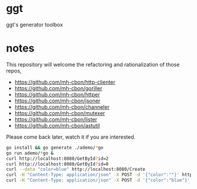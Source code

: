# ggt
ggt's generator toolbox

# notes

This repository will welcome the refactoring and rationalization of those repos,

- https://github.com/mh-cbon/http-clienter
- https://github.com/mh-cbon/goriller
- https://github.com/mh-cbon/httper
- https://github.com/mh-cbon/jsoner
- https://github.com/mh-cbon/channeler
- https://github.com/mh-cbon/mutexer
- https://github.com/mh-cbon/lister
- https://github.com/mh-cbon/astutil

Please come back later, watch it if you are interested.

```sh
go install && go generate ./ademo/*go
go run ademo/*go &
curl http://localhost:8080/GetById?id=2
curl http://localhost:8080/GetById?id=0
curl --data "color=blue" http://localhost:8080/Create
curl -H "Content-Type: application/json" -X POST -d '{"color":""}' http://localhost:8080/Create
curl -H "Content-Type: application/json" -X POST -d '{"color":"blue"}' http://localhost:8080/Create
```
